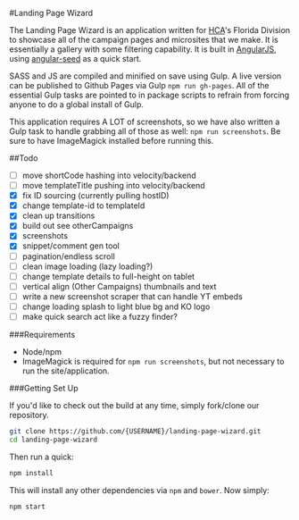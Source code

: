 #Landing Page Wizard

The Landing Page Wizard is an application written for [HCA](http://hcahealthcare.com)'s Florida Division to showcase all of the campaign pages and microsites that we make. It is essentially a gallery with some filtering capability. It is built in [AngularJS](http://angularjs.org/), using [angular-seed](https://github.com/angular/angular-seed) as a quick start.

SASS and JS are compiled and minified on save using Gulp. A live version can be published to Github Pages via Gulp `npm run gh-pages`. All of the essential Gulp tasks are pointed to in package scripts to refrain from forcing anyone to do a global install of Gulp.

This application requires A LOT of screenshots, so we have also written a Gulp task to handle grabbing all of those as well: `npm run screenshots`. Be sure to have ImageMagick installed before running this.

##Todo
- [ ] move shortCode hashing into velocity/backend
- [ ] move templateTitle pushing into velocity/backend
- [x] fix ID sourcing (currently pulling hostID)
- [x] change template-id to templateId
- [x] clean up transitions
- [x] build out see otherCampaigns
- [x] screenshots
- [x] snippet/comment gen tool
- [ ] pagination/endless scroll
- [ ] clean image loading (lazy loading?)
- [ ] change template details to full-height on tablet
- [ ] vertical align (Other Campaigns) thumbnails and text
- [ ] write a new screenshot scraper that can handle YT embeds
- [ ] change loading splash to light blue bg and KO logo
- [ ] make quick search act like a fuzzy finder?

###Requirements
* Node/npm
* ImageMagick is required for `npm run screenshots`, but not necessary to run the site/application.

###Getting Set Up

If you'd like to check out the build at any time, simply fork/clone our repository.

```bash
git clone https://github.com/{USERNAME}/landing-page-wizard.git
cd landing-page-wizard
```
Then run a quick:
```bash
npm install
```
This will install any other dependencies via `npm` and `bower`.
Now simply:
```bash
npm start
```
